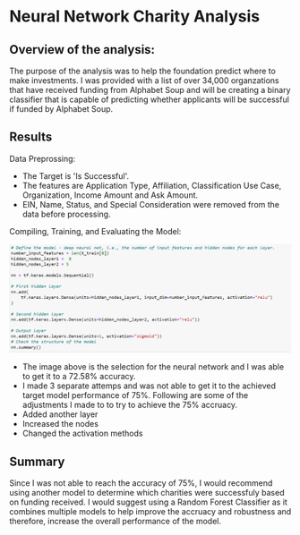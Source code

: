 # Neural Network Charity Analysis

## <b>Overview of the analysis:</b>

The purpose of the analysis was to help the foundation predict where to make investments.  I was provided with a list of over 34,000 organzations that have received funding from Alphabet Soup and will be creating a binary classifier that is capable of predicting whether applicants will be successful if funded by Alphabet Soup.

## <b>Results</b>

Data Preprossing:
 - The Target is 'Is Successful'.
 - The features are Application Type, Affiliation, Classification Use Case, Organization, Income Amount and Ask Amount.
 - EIN, Name, Status, and Special Consideration were removed from the data before processing.

Compiling, Training, and Evaluating the Model:

![](/Resources/compile_model.png)

 - The image above is the selection for the neural network and I was able to get it to a 72.58% accuracy.
 - I made 3 separate attemps and was not able to get it to the achieved target model performance of 75%.  Following are some of the adjustments I made to to try to achieve the 75% accruacy.
  -  Added another layer
  -  Increased the nodes
  -  Changed the activation methods

## <b>Summary</b>
Since I was not able to reach the accuracy of 75%, I would recommend using another model to determine which charities were successfuly based on funding received. I would suggest using a Random Forest Classifier as it combines multiple models to help improve the accruacy and robustness and therefore, increase the overall performance of the model.  

